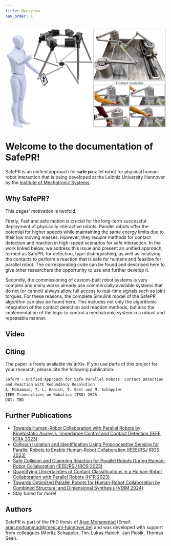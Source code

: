 ```yaml
---
title: Overview
nav_order: 1
---
```

<p align="center">
<img src="images/safepr_cover.png" width=500>
</p>

# Welcome to the documentation of SafePR!

SafePR is an unified approach for **safe** **p**arallel **r**obot for physical human-robot interaction that is being developed at the Leibniz University Hannover by the [Institute of Mechatronic Systems](https://www.imes.uni-hannover.de/en/).

## Why SafePR?
This pages' motivation is twofold.

Firstly, Fast and safe motion is crucial for the long-term successful deployment of physically interactive robots.
Parallel robots offer the potential for higher speeds while maintaining the same energy limits due to their low moving masses.
However, they require methods for contact detection and reaction in high-speed scenarios for safe interaction.
In the work linked below, we address this issue and present an unified approach, termed as SafePR, for detection, type-distinguishing, as well as localizing the contacts to perform a reaction that is safe for humans and feasible for parallel robot.
The corresponding code can be found and described here to give other researchers the opportunity to use and further develop it.

Secondly, the commissioning of custom-built robot systems is very complex and many works already use commercially available systems that do not (or cannot) always allow full access to real-time signals such as joint torques. For these reasons, the complete Simulink model of the SafePR algorithm can also be found here.
This includes not only the algorithmic integration of the contact detection and reaction methods, but also the implementation of the logic to control a mechatronic system in a robust and repeatable manner.

## Video


## Citing
The paper is freely available via arXiv. If you use parts of this project for your research, please cite the following publication:
```
SafePR - Unified Approach for Safe Parallel Robots: Contact Detection and Reaction with Redundancy Resolution
A. Mohammad, T.-L. Habich, T. Seel and M. Schappler
IEEE Transactions on Robotics (TRO) 2025
DOI: TBD
```
## Further Publications
- [Towards Human-Robot Collaboration with Parallel Robots by Kinetostatic Analysis, Impedance Control and Contact Detection (IEEE ICRA 2023)](https://arxiv.org/abs/2308.09633)
- [Collision Isolation and Identification Using Proprioceptive Sensing for Parallel Robots to Enable Human-Robot Collaboration (IEEE/RSJ IROS 2023)](https://arxiv.org/abs/2308.09650)
- [Safe Collision and Clamping Reaction for Parallel Robots During Human-Robot Collaboration (IEEE/RSJ IROS 2023)](https://arxiv.org/abs/2308.09656)
- [Quantifying Uncertainties of Contact Classifications in a Human-Robot Collaboration with Parallel Robots (HFR 2023)](https://arxiv.org/abs/2308.09675)
- [Towards Optimized Parallel Robots for Human-Robot Collaboration by Combined Structural and Dimensional Synthesis (VDIM 2024)](https://arxiv.org/abs/2408.15831)
- Stay tuned for more!

## Authors
SafePR is part of the PhD thesis of [Aran Mohammad](https://www.imes.uni-hannover.de/en/institute/team/m-sc-aran-mohammad) (Email: <aran.mohammad@imes.uni-hannover.de>) and was developed with support from colleagues (Moritz Schappler, Tim-Lukas Habich, Jan Piosik, Thomas Seel).
